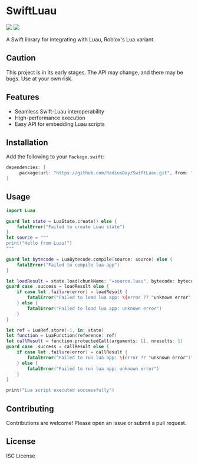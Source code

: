 # SwiftLuau

[![](https://img.shields.io/endpoint?url=https%3A%2F%2Fswiftpackageindex.com%2Fapi%2Fpackages%2FRadiusDay%2FSwiftLuau%2Fbadge%3Ftype%3Dswift-versions)](https://swiftpackageindex.com/RadiusDay/SwiftLuau)
[![](https://img.shields.io/endpoint?url=https%3A%2F%2Fswiftpackageindex.com%2Fapi%2Fpackages%2FRadiusDay%2FSwiftLuau%2Fbadge%3Ftype%3Dplatforms)](https://swiftpackageindex.com/RadiusDay/SwiftLuau)

A Swift library for integrating with Luau, Roblox's Lua variant.

## Caution

This project is in its early stages. The API may change, and there may be bugs. Use at your own risk.

## Features

- Seamless Swift-Luau interoperability
- High-performance execution
- Easy API for embedding Luau scripts

## Installation

Add the following to your `Package.swift`:

```swift
dependencies: [
    .package(url: "https://github.com/RadiusDay/SwiftLuau.git", from: "0.2.0")
]
```

## Usage

```swift
import Luau

guard let state = LuaState.create() else {
    fatalError("Failed to create Luau state")
}
let source = """
print("Hello from Luau!")
"""

guard let bytecode = LuaBytecode.compile(source: source) else {
    fatalError("Failed to compile lua app")
}

let loadResult = state.load(chunkName: "=source.luau", bytecode: bytecode)
guard case .success = loadResult else {
    if case let .failure(error) = loadResult {
        fatalError("Failed to load lua app: \(error ?? "unknown error")")
    } else {
        fatalError("Failed to load lua app: unknown error")
    }
}

let ref = LuaRef.store(-1, in: state)
let function = LuaFunction(reference: ref)
let callResult = function.protectedCall(arguments: [], nresults: 1)
guard case .success = callResult else {
    if case let .failure(error) = callResult {
        fatalError("Failed to run lua app: \(error ?? "unknown error")")
    } else {
        fatalError("Failed to run lua app: unknown error")
    }
}

print("Lua script executed successfully")
```

## Contributing

Contributions are welcome! Please open an issue or submit a pull request.

## License

ISC License
